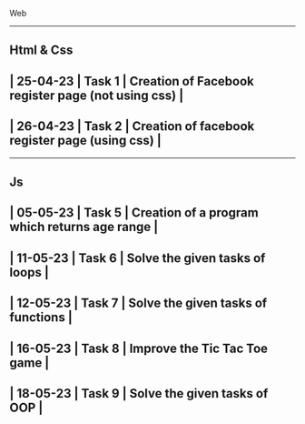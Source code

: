 Web


------
Html & Css
----------------
| 25-04-23 | Task 1 | Creation of Facebook register page (not using css) |
--------------------
| 26-04-23 | Task 2 | Creation of facebook register page (using css) |
--------


------
Js
----
| 05-05-23 | Task 5 | Creation of a program which returns age range |
-----
| 11-05-23 | Task 6 | Solve the given tasks of loops |
------
| 12-05-23 | Task 7 | Solve the given tasks of functions |
-------
| 16-05-23 | Task 8 | Improve the Tic Tac Toe game |
----
| 18-05-23 | Task 9 | Solve the given tasks of OOP |
-----
